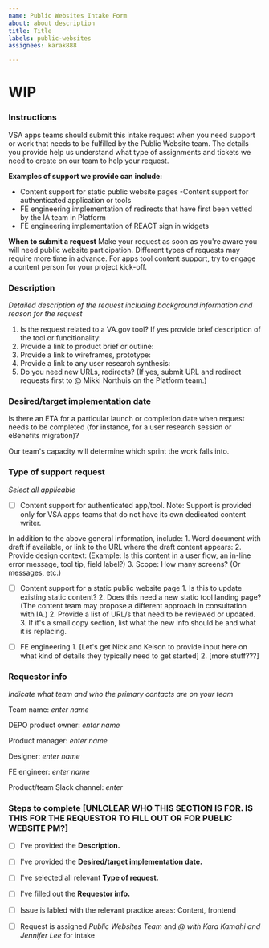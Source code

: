 ```yaml
---
name: Public Websites Intake Form
about: about description
title: Title
labels: public-websites
assignees: karak888

---
```


# WIP

### Instructions
VSA apps teams should submit this intake request when you need support or work that needs to be fulfilled by the Public Website team. The details you provide help us understand what type of assignments and tickets we need to create on our team to help your request. 

__Examples of support we provide can include:__
- Content support for static public website pages
 -Content support for authenticated application or tools
- FE engineering implementation of redirects that have first been vetted by the IA team in Platform
- FE engineering implementation of REACT sign in widgets


__When to submit a request__
Make your request as soon as you're aware you will need public website participation. Different types of requests may require more time in advance. For apps tool content support, try to engage a content person for your project kick-off.

### Description
*Detailed description of the request including background information and reason for the request*

 1. Is the request related to a VA.gov tool? If yes provide brief description of the tool or funcitionality: 
 2. Provide a link to product brief or outline: 
 3. Provide a link to wireframes, prototype: 
 4. Provide a link to any user research synthesis:
 5. Do you need new URLs, redirects? (If yes, submit URL and redirect requests first to @ Mikki Northuis on the Platform team.)
 

### Desired/target implementation date
Is there an ETA for a particular launch or completion date when request needs to be completed (for instance, for a user research session or eBenefits migration)? 

Our team's capacity will determine which sprint the work falls into.


### Type of support request
*Select all applicable* 

- [ ] Content support for authenticated app/tool. Note: Support is provided only for VSA apps teams that do not have its own dedicated content writer.

In addition to the above general information, include:
      1. Word document with draft if available, or link to the URL where the draft content appears:
      2. Provide design context: (Example: Is this content in a user flow, an in-line error message, tool tip, field label?)
      3. Scope: How many screens? (Or messages, etc.) 
      
      
- [ ] Content support for a static public website page
      1. Is this to update existing static content? 
      2. Does this need a new static tool landing page? (The content team may propose a different approach in consultation with IA.)
      2. Provide a list of URL/s that need to be reviewed or updated. 
      3. If it's a small copy section, list what the new info should be and what it is replacing.


- [ ] FE engineering
      1. [Let's get Nick and Kelson to provide input here on what kind of details they typically need to get started]
      2. [more stuff???]
      
### Requestor info
*Indicate what team and who the primary contacts are on your team* 

Team name: *enter name*

DEPO product owner: *enter name*

Product manager: *enter name*

Designer: *enter name*

FE engineer: *enter name*

Product/team Slack channel: *enter*


### Steps to complete [UNLCLEAR WHO THIS SECTION IS FOR. IS THIS FOR THE REQUESTOR TO FILL OUT OR FOR PUBLIC WEBSITE PM?]

- [ ] I've provided the __Description.__
- [ ] I've provided the __Desired/target implementation date.__
- [ ] I've selected all relevant __Type of request.__
- [ ] I've filled out the __Requestor info.__
- [ ] Issue is labled with the relevant practice areas: Content, frontend
- [ ] Request is assigned  *Public Websites Team* and *@ with Kara Kamahi and Jennifer Lee* for intake

